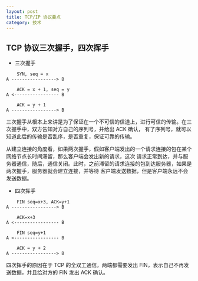 ```yaml
---
layout: post
title: TCP/IP 协议要点
category: 技术
---
```


## TCP 协议三次握手，四次挥手


* 三次握手

```
    SYN, seq = x    
A -----------------> B

    ACK = x + 1, seq = y
A <----------------- B

    ACK = y + 1
A -----------------> B

```

三次握手从根本上来讲是为了保证在一个不可信的信道上，进行可信的传输。在三次握手中，双方告知对方自己的序列号，并给出 ACK 确认，
有了序列号，就可以知道此后的传输是否乱序，是否重复，保证可靠的传输。


从建立连接的角度看，如果两次握手，假如客户端发出的一个请求连接的包在某个网络节点长时间滞留，那么客户端会发出新的请求，这次
请求正常到达，并与服务器通信，随后，通信关闭。此时，之前滞留的请求连接的包到达服务器，如果是两次握手，服务器就会建立连接，并等待
客户端发送数据，但是客户端永远不会发送数据。

* 四次挥手

```
    FIN seq=x+3, ACK=y+1    
A -----------------> B

    ACK=x+3
A <----------------- B

    FIN seq=y+1
A <----------------- B

    ACK = y + 2
A -----------------> B
```

四次挥手的原因在于 TCP 的全双工通信，两端都需要发出 FIN，表示自己不再发送数据，并且给对方的 FIN 发出 ACK 确认。
